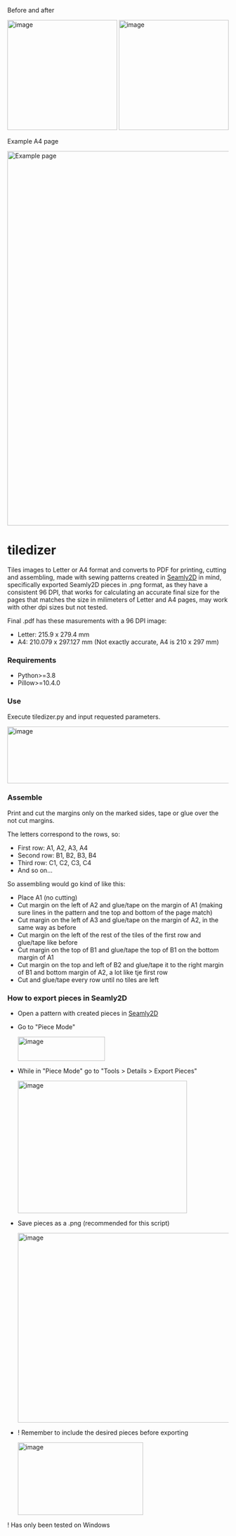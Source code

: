Before and after

<img width="250" height="250" alt="image" src="https://github.com/user-attachments/assets/8b9836c6-ec89-44b0-95c4-9c675b0c17ba" />
<img width="250" height="250" alt="image" src="https://github.com/user-attachments/assets/0aa55ba7-d86d-4eec-bc09-2aea10a43f31" />

Example A4 page


<img width="602" height="851" alt="Example page" src="https://github.com/user-attachments/assets/eabf8cbe-383b-49ac-add1-76969fb5e327" />


# tiledizer
Tiles images to Letter or A4 format and converts to PDF for printing, cutting and assembling, made with sewing patterns created in [Seamly2D](https://github.com/fashionfreedom/seamly2d) in mind, specifically exported Seamly2D pieces in .png format, as they have a consistent 96 DPI, that works for calculating an accurate final size for the pages that matches the size in milimeters of Letter and A4 pages, may work with other dpi sizes but not tested.

Final .pdf has these masurements with a 96 DPI image:

+ Letter: 215.9 x 279.4 mm
+ A4: 210.079 x 297.127 mm (Not exactly accurate, A4 is 210 x 297 mm)

### Requirements
+ Python>=3.8
+ Pillow>=10.4.0

### Use
Execute tiledizer.py and input requested parameters.

<img width="614" height="129" alt="image" src="https://github.com/user-attachments/assets/e6a1764e-431b-47a2-ac43-c97f6d8b6ec2" />

### Assemble 
Print and cut the margins only on the marked sides, tape or glue over the not cut margins.

The letters correspond to the rows, so: 

+ First row: A1, A2, A3, A4 
+ Second row: B1, B2, B3, B4
+ Third row: C1, C2, C3, C4
+ And so on...

So assembling would go kind of like this:

+ Place A1 (no cutting)
+ Cut margin on the left of A2 and glue/tape on the margin of A1 (making sure lines in the pattern and tne top and bottom of the page match)
+ Cut margin on the left of A3 and glue/tape on the margin of A2, in the same way as before
+ Cut margin on the left of the rest of the tiles of the first row and glue/tape like before
+ Cut margin on the top of B1 and glue/tape the top of B1 on the bottom margin of A1
+ Cut margin on the top and left of B2 and glue/tape it to the right margin of B1 and bottom margin of A2, a lot like tje first row
+ Cut and glue/tape every row until no tiles are left

### How to export pieces in Seamly2D
+ Open a pattern with created pieces in [Seamly2D](https://github.com/fashionfreedom/seamly2d)
+ Go to "Piece Mode"

   <img width="198" height="55" alt="image" src="https://github.com/user-attachments/assets/d1a43e0e-3793-41bf-8bbc-00f193126260" />
+ While in "Piece Mode" go to "Tools > Details > Export Pieces"

  <img width="385" height="301" alt="image" src="https://github.com/user-attachments/assets/eb6555f5-f2af-4be3-87b6-3930493933b2" />
+ Save pieces as a .png (recommended for this script)

   <img width="762" height="431" alt="image" src="https://github.com/user-attachments/assets/7bd95e94-4938-4033-abe2-6d6f9aa687e6" />
+ ! Remember to include the desired pieces before exporting

  <img width="285" height="165" alt="image" src="https://github.com/user-attachments/assets/0d9cf1c7-8136-4f50-9a6d-db1af3b67a6e" />

! Has only been tested on Windows

